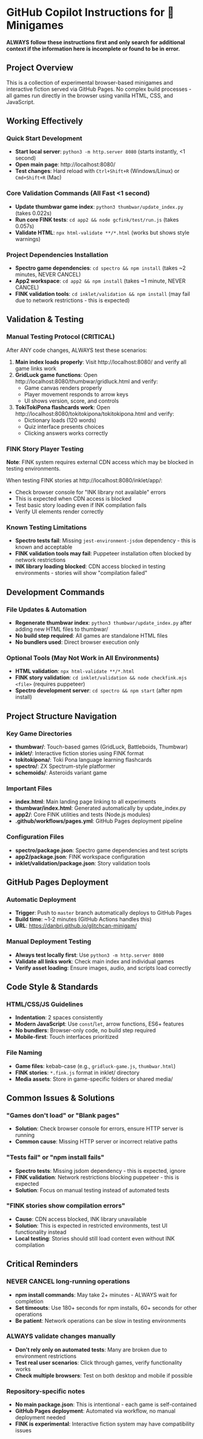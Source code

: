 # GitHub Copilot Instructions for 🐥 Minigames

**ALWAYS follow these instructions first and only search for additional context if the information here is incomplete or found to be in error.**

## Project Overview
This is a collection of experimental browser-based minigames and interactive fiction served via GitHub Pages. No complex build processes - all games run directly in the browser using vanilla HTML, CSS, and JavaScript.

## Working Effectively

### Quick Start Development
- **Start local server**: `python3 -m http.server 8080` (starts instantly, <1 second)
- **Open main page**: http://localhost:8080/
- **Test changes**: Hard reload with `Ctrl+Shift+R` (Windows/Linux) or `Cmd+Shift+R` (Mac)

### Core Validation Commands (All Fast <1 second)
- **Update thumbwar game index**: `python3 thumbwar/update_index.py` (takes 0.022s)
- **Run core FINK tests**: `cd app2 && node gcfink/test/run.js` (takes 0.057s)
- **Validate HTML**: `npx html-validate **/*.html` (works but shows style warnings)

### Project Dependencies Installation
- **Spectro game dependencies**: `cd spectro && npm install` (takes ~2 minutes, NEVER CANCEL)
- **App2 workspace**: `cd app2 && npm install` (takes ~1 minute, NEVER CANCEL)
- **FINK validation tools**: `cd inklet/validation && npm install` (may fail due to network restrictions - this is expected)

## Validation & Testing

### Manual Testing Protocol (CRITICAL)
After ANY code changes, ALWAYS test these scenarios:

1. **Main index loads properly**: Visit http://localhost:8080/ and verify all game links work
2. **GridLuck game functions**: Open http://localhost:8080/thumbwar/gridluck.html and verify:
   - Game canvas renders properly
   - Player movement responds to arrow keys
   - UI shows version, score, and controls
3. **TokiTokiPona flashcards work**: Open http://localhost:8080/tokitokipona/tokitokipona.html and verify:
   - Dictionary loads (120 words)
   - Quiz interface presents choices
   - Clicking answers works correctly

### FINK Story Player Testing
**Note**: FINK system requires external CDN access which may be blocked in testing environments.

When testing FINK stories at http://localhost:8080/inklet/app/:
- Check browser console for "INK library not available" errors
- This is expected when CDN access is blocked
- Test basic story loading even if INK compilation fails
- Verify UI elements render correctly

### Known Testing Limitations
- **Spectro tests fail**: Missing `jest-environment-jsdom` dependency - this is known and acceptable
- **FINK validation tools may fail**: Puppeteer installation often blocked by network restrictions
- **INK library loading blocked**: CDN access blocked in testing environments - stories will show "compilation failed"

## Development Commands

### File Updates & Automation
- **Regenerate thumbwar index**: `python3 thumbwar/update_index.py` after adding new HTML files to thumbwar/
- **No build step required**: All games are standalone HTML files
- **No bundlers used**: Direct browser execution only

### Optional Tools (May Not Work in All Environments)
- **HTML validation**: `npx html-validate **/*.html` 
- **FINK story validation**: `cd inklet/validation && node checkfink.mjs <file>` (requires puppeteer)
- **Spectro development server**: `cd spectro && npm start` (after npm install)

## Project Structure Navigation

### Key Game Directories
- **thumbwar/**: Touch-based games (GridLuck, Battleboids, Thumbwar)
- **inklet/**: Interactive fiction stories using FINK format
- **tokitokipona/**: Toki Pona language learning flashcards
- **spectro/**: ZX Spectrum-style platformer
- **schemoids/**: Asteroids variant game

### Important Files
- **index.html**: Main landing page linking to all experiments
- **thumbwar/index.html**: Generated automatically by update_index.py
- **app2/**: Core FINK utilities and tests (Node.js modules)
- **.github/workflows/pages.yml**: GitHub Pages deployment pipeline

### Configuration Files
- **spectro/package.json**: Spectro game dependencies and test scripts
- **app2/package.json**: FINK workspace configuration
- **inklet/validation/package.json**: Story validation tools

## GitHub Pages Deployment

### Automatic Deployment
- **Trigger**: Push to `master` branch automatically deploys to GitHub Pages
- **Build time**: ~1-2 minutes (GitHub Actions handles this)
- **URL**: https://danbri.github.io/glitchcan-minigam/

### Manual Deployment Testing
- **Always test locally first**: Use `python3 -m http.server 8080`
- **Validate all links work**: Check main index and individual games
- **Verify asset loading**: Ensure images, audio, and scripts load correctly

## Code Style & Standards

### HTML/CSS/JS Guidelines
- **Indentation**: 2 spaces consistently
- **Modern JavaScript**: Use `const`/`let`, arrow functions, ES6+ features
- **No bundlers**: Browser-only code, no build step required
- **Mobile-first**: Touch interfaces prioritized

### File Naming
- **Game files**: kebab-case (e.g., `gridluck-game.js`, `thumbwar.html`)
- **FINK stories**: `*.fink.js` format in inklet/ directory
- **Media assets**: Store in game-specific folders or shared media/

## Common Issues & Solutions

### "Games don't load" or "Blank pages"
- **Solution**: Check browser console for errors, ensure HTTP server is running
- **Common cause**: Missing HTTP server or incorrect relative paths

### "Tests fail" or "npm install fails"
- **Spectro tests**: Missing jsdom dependency - this is expected, ignore
- **FINK validation**: Network restrictions blocking puppeteer - this is expected
- **Solution**: Focus on manual testing instead of automated tests

### "FINK stories show compilation errors"
- **Cause**: CDN access blocked, INK library unavailable
- **Solution**: This is expected in restricted environments, test UI functionality instead
- **Local testing**: Stories should still load content even without INK compilation

## Critical Reminders

### NEVER CANCEL long-running operations
- **npm install commands**: May take 2+ minutes - ALWAYS wait for completion
- **Set timeouts**: Use 180+ seconds for npm installs, 60+ seconds for other operations
- **Be patient**: Network operations can be slow in testing environments

### ALWAYS validate changes manually
- **Don't rely only on automated tests**: Many are broken due to environment restrictions
- **Test real user scenarios**: Click through games, verify functionality works
- **Check multiple browsers**: Test on both desktop and mobile if possible

### Repository-specific notes
- **No main package.json**: This is intentional - each game is self-contained
- **GitHub Pages deployment**: Automated via workflow, no manual deployment needed
- **FINK is experimental**: Interactive fiction system may have compatibility issues